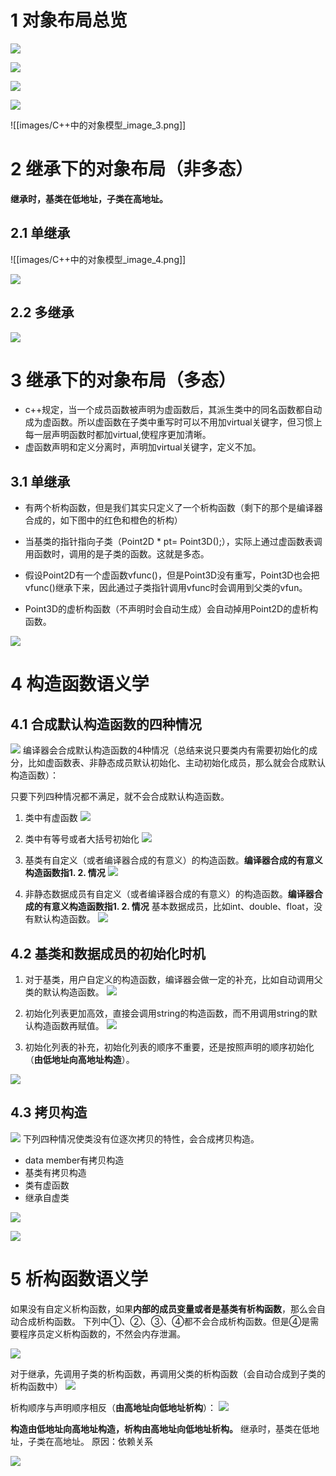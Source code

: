 
# 1 对象布局总览



![](images/C++中的对象模型_image_1.png)


![](images/C++中的对象模型_image_1.png)

![](images/C++中的对象模型_image_2.png)

![](images/C++中的对象模型_image_2.png)

![[images/C++中的对象模型_image_3.png]]

# 2 继承下的对象布局（非多态）

**继承时，基类在低地址，子类在高地址。**

## 2.1 单继承

![[images/C++中的对象模型_image_4.png]]

![](images/C++中的对象模型_image_5.png)

## 2.2 多继承

![](images/C++中的对象模型_image_5.png)


# 3 继承下的对象布局（多态）

- c++规定，当一个成员函数被声明为虚函数后，其派生类中的同名函数都自动成为虚函数。所以虚函数在子类中重写时可以不用加virtual关键字，但习惯上每一层声明函数时都加virtual,使程序更加清晰。
- 虚函数声明和定义分离时，声明加virtual关键字，定义不加。

## 3.1 单继承

- 有两个析构函数，但是我们其实只定义了一个析构函数（剩下的那个是编译器合成的，如下图中的红色和橙色的析构）

- 当基类的指针指向子类（Point2D * pt= Point3D();），实际上通过虚函数表调用函数时，调用的是子类的函数。这就是多态。

- 假设Point2D有一个虚函数vfunc()，但是Point3D没有重写，Point3D也会把vfunc()继承下来，因此通过子类指针调用vfunc时会调用到父类的vfun。

- Point3D的虚析构函数（不声明时会自动生成）会自动掉用Point2D的虚析构函数。

![](images/C++中的对象模型_image_6.png)


# 4 构造函数语义学


## 4.1 合成默认构造函数的四种情况

![](images/C++中的对象模型_image_6.png)
编译器会合成默认构造函数的4种情况（总结来说只要类内有需要初始化的成分，比如虚函数表、非静态成员默认初始化、主动初始化成员，那么就会合成默认构造函数）：

只要下列四种情况都不满足，就不会合成默认构造函数。

1. 类中有虚函数
![](images/C++中的对象模型_image_7.png)


2. 类中有等号或者大括号初始化
![](images/C++中的对象模型_image_7.png)

3. 基类有自定义（或者编译器合成的有意义）的构造函数。**编译器合成的有意义构造函数指1. 2. 情况**
![](images/C++中的对象模型_image_8.png)

4. 非静态数据成员有自定义（或者编译器合成的有意义）的构造函数。**编译器合成的有意义构造函数指1. 2. 情况**
    基本数据成员，比如int、double、float，没有默认构造函数。
![](images/C++中的对象模型_image_8.png)


## 4.2 基类和数据成员的初始化时机


1. 对于基类，用户自定义的构造函数，编译器会做一定的补充，比如自动调用父类的默认构造函数。
![](images/C++中的对象模型_image_9.png)

2. 初始化列表更加高效，直接会调用string的构造函数，而不用调用string的默认构造函数再赋值。
![](images/C++中的对象模型_image_9.png)

3. 初始化列表的补充，初始化列表的顺序不重要，还是按照声明的顺序初始化（**由低地址向高地址构造**）。

![](images/C++中的对象模型_image_10.png)

## 4.3 拷贝构造

![](images/C++中的对象模型_image_10.png)
下列四种情况使类没有位逐次拷贝的特性，会合成拷贝构造。
- data member有拷贝构造
- 基类有拷贝构造
- 类有虚函数
- 继承自虚类

![](images/C++中的对象模型_image_11.png)




![](images/C++中的对象模型_image_12.png)


# 5 析构函数语义学

如果没有自定义析构函数，如果**内部的成员变量或者是基类有析构函数**，那么会自动合成析构函数。
下列中①、②、③、④都不会合成析构函数。但是④是需要程序员定义析构函数的，不然会内存泄漏。


![](images/C++中的对象模型_image_13.png)


对于继承，先调用子类的析构函数，再调用父类的析构函数（会自动合成到子类的析构函数中）
![](images/C++中的对象模型_image_14.png)


析构顺序与声明顺序相反（**由高地址向低地址析构**）：
![](images/C++中的对象模型_image_15.png)

**构造由低地址向高地址构造，析构由高地址向低地址析构。**
继承时，基类在低地址，子类在高地址。
原因：依赖关系

![](images/C++中的对象模型_image_16.png)
